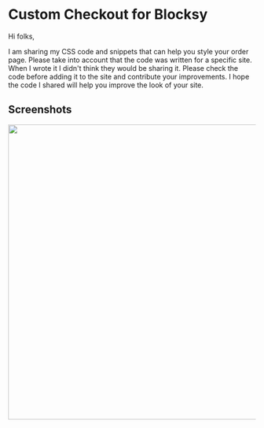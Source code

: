 # Custom Checkout for Blocksy

Hi folks,

I am sharing my CSS code and snippets that can help you style your order page. Please take into account that the code was written for a specific site. When I wrote it I didn't think they would be sharing it. Please check the code before adding it to the site and contribute your improvements. I hope the code I shared will help you improve the look of your site.


## Screenshots

<img src="(https://github.com/ahabuda/Custom-Checkout-for-Blocksy/blob/main/screenshots/checkout-page-mobile-preview.png" width="600">
